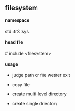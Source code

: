 ## filesystem

#### namespace

 std::tr2::sys

#### head file

\# include \<filesystem\>

#### usage

- judge path or file wether exit

- copy file

- create multi-level directory

- create single driectory
